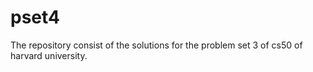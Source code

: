 # pset4
The repository consist of the solutions for the problem set 3 of cs50 of harvard university.

